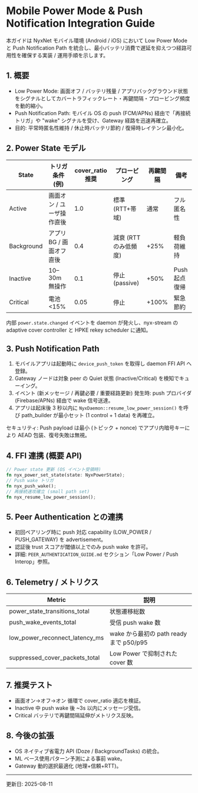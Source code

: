 # Mobile Power Mode & Push Notification Integration Guide

本ガイドは NyxNet モバイル環境 (Android / iOS) において Low Power Mode と Push Notification Path を統合し、最小バッテリ消費で遅延を抑えつつ経路可用性を確保する実装 / 運用手順を示します。

## 1. 概要
- Low Power Mode: 画面オフ / バッテリ残量 / アプリバックグラウンド状態をシグナルとしてカバートラフィックレート・再鍵間隔・プロービング頻度を動的縮小。
- Push Notification Path: モバイル OS の push (FCM/APNs) 経由で「再接続トリガ」や "wake" シグナルを受け、Gateway 経路を迅速再確立。
- 目的: 平常時匿名性維持 / 休止時バッテリ節約 / 復帰時レイテンシ最小化。

## 2. Power State モデル
| State | トリガ条件 (例) | cover_ratio 推奨 | プロービング | 再鍵間隔 | 備考 |
|-------|----------------|-----------------|--------------|---------|------|
| Active | 画面オン / ユーザ操作直後 | 1.0 | 標準 (RTT+帯域) | 通常 | フル匿名性 |
| Background | アプリ BG / 画面オフ直後 | 0.4 | 減衰 (RTTのみ低頻度) | +25% | 軽負荷維持 |
| Inactive | 10–30m 無操作 | 0.1 | 停止 (passive) | +50% | Push 起点復帰 |
| Critical | 電池 <15% | 0.05 | 停止 | +100% | 緊急節約 |

内部 `power.state.changed` イベントを daemon が発火し、nyx-stream の adaptive cover controller と HPKE rekey scheduler に通知。

## 3. Push Notification Path
1. モバイルアプリは起動時に `device_push_token` を取得し daemon FFI API へ登録。
2. Gateway ノードは対象 peer の Quiet 状態 (Inactive/Critical) を検知でキューイング。
3. イベント (新メッセージ / 再鍵必要 / 重要経路更新) 発生時: push プロバイダ(Firebase/APNs) 経由で wake 信号送達。
4. アプリは起床後 3 秒以内に `NyxDaemon::resume_low_power_session()` を呼び path_builder が最小セット (1 control + 1 data) を再確立。

セキュリティ: Push payload は最小 (トピック + nonce) でアプリ内暗号キーにより AEAD 包装、復号失敗は無視。

## 4. FFI 連携 (概要 API)
```rust
// Power state 更新 (OS イベント受領時)
fn nyx_power_set_state(state: NyxPowerState);
// Push wake トリガ
fn nyx_push_wake();
// 再接続速攻確立 (small path set)
fn nyx_resume_low_power_session();
```

## 5. Peer Authentication との連携
- 初回ペアリング時に push 対応 capability (LOW_POWER / PUSH_GATEWAY) を advertisement。
- 認証後 trust スコアが閾値以上でのみ push wake を許可。
- 詳細: `PEER_AUTHENTICATION_GUIDE.md` セクション「Low Power / Push Interop」参照。

## 6. Telemetry / メトリクス
| Metric | 説明 |
|--------|------|
| power_state_transitions_total | 状態遷移総数 |
| push_wake_events_total | 受信 push wake 数 |
| low_power_reconnect_latency_ms | wake から最初の path ready まで p50/p95 |
| suppressed_cover_packets_total | Low Power で抑制された cover 数 |

## 7. 推奨テスト
- 画面オン→オフ→オン 循環で cover_ratio 適応を検証。
- Inactive 中 push wake 後 ~3s 以内にメッセージ受信。
- Critical バッテリで再鍵間隔延伸がメトリクス反映。

## 8. 今後の拡張
- OS ネイティブ省電力 API (Doze / BackgroundTasks) の統合。
- ML ベース使用パターン予測による事前 wake。
- Gateway 動的選択最適化 (地理+信頼+RTT)。

---
更新日: 2025-08-11
